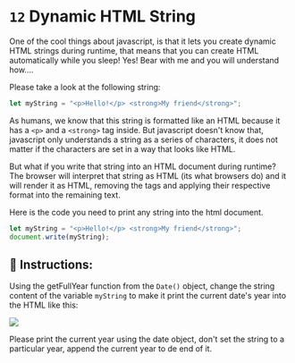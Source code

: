 # `12` Dynamic HTML String

One of the cool things about javascript, is that it lets you create dynamic HTML strings during runtime, that means that you can create HTML automatically while you sleep! Yes! Bear with me and you will understand how....

Please take a look at the following string:

```javascript
let myString = "<p>Hello!</p> <strong>My friend</strong>";
```

As humans, we know that this string is formatted like an HTML because it has a `<p>` and a `<strong>` tag inside. But javascript doesn't know that, javascript only understands a string as a series of characters, it does not matter if the characters are set in a way that looks like HTML.

But what if you write that string into an HTML document during runtime? The browser will interpret that string as HTML (its what browsers do) and it will render it as HTML, removing the tags and applying their respective format into the remaining text.

Here is the code you need to print any string into the html document.

```js
let myString = "<p>Hello!</p> <strong>My friend</strong>";
document.write(myString);
```

## 📝 Instructions:

Using the getFullYear function from the `Date()` object, change the string content of the variable `myString` to make it print the current date's year into the HTML like this:

![](http://i.imgur.com/HpinbLP.png)

Please print the current year using the date object, don't set the string to a particular year, append the current year to de end of it.
